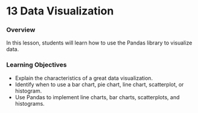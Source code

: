 # 13 Data Visualization

### Overview

In this lesson, students will learn how to use the Pandas library to visualize data.

### Learning Objectives
* Explain the characteristics of a great data visualization.
* Identify when to use a bar chart, pie chart, line chart, scatterplot, or histogram.
* Use Pandas to implement line charts, bar charts, scatterplots, and histograms.
